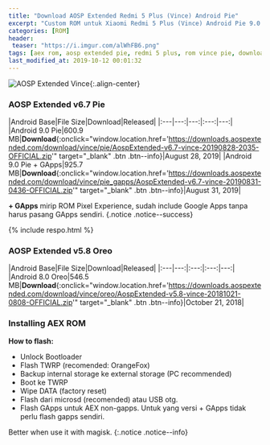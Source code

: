 ```yaml
---
title: "Download AOSP Extended Redmi 5 Plus (Vince) Android Pie"
excerpt: "Custom ROM untuk Xiaomi Redmi 5 Plus (Vince) Android Pie 9.0 Rilis Bulan Agustus 2019"
categories: [ROM]
header:
 teaser: "https://i.imgur.com/alWhFB6.png"
tags: [aex rom, aosp extended pie, redmi 5 plus, rom vince pie, download rom]
last_modified_at: 2019-10-12 00:01:32
---
```

![AOSP Extended Vince](https://i.imgur.com/alWhFB6.png){:.align-center}
<style>
.btn:hover,.btn:focus {cursor: pointer}
</style>

### AOSP Extended v6.7 Pie

|Android Base|File Size|Download|Released|
|:---|---:|---:|:---:|---:|
|Android 9.0 Pie|600.9 MB|**Download**{:onclick="window.location.href='https://downloads.aospextended.com/download/vince/pie/AospExtended-v6.7-vince-20190828-2035-OFFICIAL.zip'" target="_blank" .btn .btn--info}|August 28, 2019|
|Android 9.0 Pie + GApps|925.7 MB|**Download**{:onclick="window.location.href='https://downloads.aospextended.com/download/vince/pie_gapps/AospExtended-v6.7-vince-20190831-0436-OFFICIAL.zip'" target="_blank" .btn .btn--info}|August 31, 2019|

**+ GApps** mirip ROM Pixel Experience, sudah include Google Apps tanpa harus pasang GApps sendiri.
{.notice .notice--success}

{% include respo.html %}

### AOSP Extended v5.8 Oreo

|Android Base|File Size|Download|Released|
|:---|---:|:---:|:---:|---:|
|Android 8.0 Oreo|546.5 MB|**Download**{:onclick="window.location.href='https://downloads.aospextended.com/download/vince/oreo/AospExtended-v5.8-vince-20181021-0808-OFFICIAL.zip'" target="_blank" .btn .btn--info}|October 21, 2018|

### Installing AEX ROM

**How to flash:**

- Unlock Bootloader
- Flash TWRP (recomended: OrangeFox)
- Backup internal storage ke external storage (PC recommended)
- Boot ke TWRP
- Wipe DATA (factory reset)
- Flash dari microsd (recomended) atau USB otg.
- Flash GApps untuk AEX non-gapps. Untuk yang versi + GApps tidak perlu flash gapps sendiri.

Better when use it with magisk.
{:.notice .notice--info}

